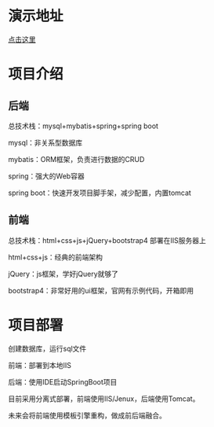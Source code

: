 # 演示地址

[点击这里](http://123.57.236.58:8888/home.aspx)

# 项目介绍

## 后端

总技术栈：mysql+mybatis+spring+spring boot

mysql：非关系型数据库

mybatis：ORM框架，负责进行数据的CRUD

spring：强大的Web容器

spring boot：快速开发项目脚手架，减少配置，内置tomcat

## 前端

总技术栈：html+css+js+jQuery+bootstrap4 部署在IIS服务器上

html+css+js：经典的前端架构

jQuery：js框架，学好jQuery就够了

bootstrap4：非常好用的ui框架，官网有示例代码，开箱即用

# 项目部署

创建数据库，运行sql文件

前端：部署到本地IIS

后端：使用IDE启动SpringBoot项目

目前采用分离式部署，前端使用IIS/Jenux，后端使用Tomcat。

未来会将前端使用模板引擎重构，做成前后端融合。